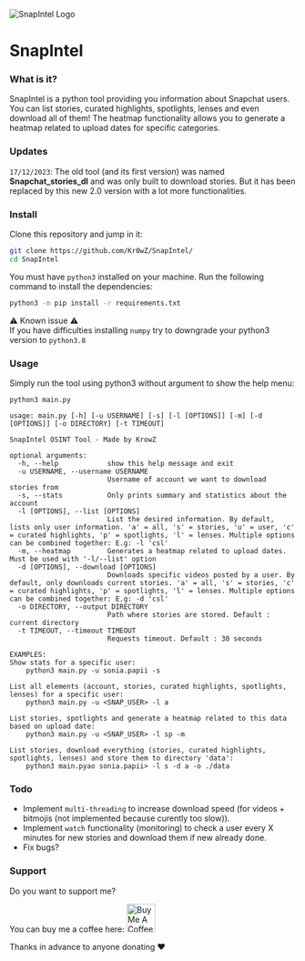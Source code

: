 ![SnapIntel Logo](https://github.com/Kr0wZ/SnapIntel/blob/master/assets/snapintel_logo.png?raw=true)

# SnapIntel

### What is it?

SnapIntel is a python tool providing you information about Snapchat users. You can list stories, curated highlights, spotlights, lenses and even download all of them!
The heatmap functionality allows you to generate a heatmap related to upload dates for specific categories.

### Updates

`17/12/2023`:
The old tool (and its first version) was named **Snapchat_stories_dl** and was only built to download stories. But it has been replaced by this new 2.0 version with a lot more functionalities.


### Install

Clone this repository and jump in it:
```bash
git clone https://github.com/Kr0wZ/SnapIntel/
cd SnapIntel
```

You must have `python3` installed on your machine.
Run the following command to install the dependencies:
```bash
python3 -m pip install -r requirements.txt 
```

⚠️ Known issue ⚠️ <br>
If you have difficulties installing `numpy` try to downgrade your python3 version to `python3.8`


### Usage

Simply run the tool using python3 without argument to show the help menu:
```python3
python3 main.py
```
```
usage: main.py [-h] [-u USERNAME] [-s] [-l [OPTIONS]] [-m] [-d [OPTIONS]] [-o DIRECTORY] [-t TIMEOUT]

SnapIntel OSINT Tool - Made by KrowZ

optional arguments:
  -h, --help            show this help message and exit
  -u USERNAME, --username USERNAME
                        Username of account we want to download stories from
  -s, --stats           Only prints summary and statistics about the account
  -l [OPTIONS], --list [OPTIONS]
                        List the desired information. By default, lists only user information. 'a' = all, 's' = stories, 'u' = user, 'c' = curated highlights, 'p' = spotlights, 'l' = lenses. Multiple options can be combined together: E.g: -l 'csl'
  -m, --heatmap         Generates a heatmap related to upload dates. Must be used with '-l/--list' option
  -d [OPTIONS], --download [OPTIONS]
                        Downloads specific videos posted by a user. By default, only downloads current stories. 'a' = all, 's' = stories, 'c' = curated highlights, 'p' = spotlights, 'l' = lenses. Multiple options can be combined together: E.g: -d 'csl'
  -o DIRECTORY, --output DIRECTORY
                        Path where stories are stored. Default : current directory
  -t TIMEOUT, --timeout TIMEOUT
                        Requests timeout. Default : 30 seconds

EXAMPLES:
Show stats for a specific user:
	python3 main.py -u sonia.papii -s

List all elements (account, stories, curated highlights, spotlights, lenses) for a specific user:
	python3 main.py -u <SNAP_USER> -l a

List stories, spotlights and generate a heatmap related to this data based on upload date:
	python3 main.py -u <SNAP_USER> -l sp -m

List stories, download everything (stories, curated highlights, spotlights, lenses) and store them to directory 'data':
	python3 main.pyao sonia.papii> -l s -d a -o ./data
```



### Todo

- Implement `multi-threading` to increase download speed (for videos + bitmojis (not implemented because curently too slow)).
- Implement `watch` functionality (monitoring) to check a user every X minutes for new stories and download them if new already done.
- Fix bugs?



### Support

Do you want to support me?

You can buy me a coffee here:
<a href="https://www.buymeacoffee.com/krowz" target="_blank"><img src="https://cdn.buymeacoffee.com/buttons/v2/default-yellow.png" alt="Buy Me A Coffee" height="50" ></a> 


Thanks in advance to anyone donating ❤️
